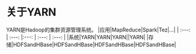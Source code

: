 # 关于YARN
YARN是Hadoop的集群资源管理系统。
|应用|MapReduce|Spark|Tez|...|
| :---: | :---: |:---: | :---: | :---: |
|系统|YARN|YARN|YARN||YARN|
|存储|HDFSandHBase|HDFSandHBase|HDFSandHBase|HDFSandHBase|
